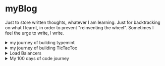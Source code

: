 # myBlog

Just to store written thoughts, whatever I am learning. Just for backtracking on what I learnt, in order to prevent "reinventing the wheel".
Sometimes I feel the urge to write, I write.

<details markdown="1">
  <summary>my journey of building typemint</summary>
  <br>

  *update: while working on it, I realized, a lot of things, I don't need this. This was surprising. I realized, I touch type just casually, for context switching and relaxation purposes and I don't even really care or know, what I am typing, I just love the race and just do, while listening to music. And the last thing, I want is curated content, from twitter or whatever or analytics about which characters are causing me problems or which characters are my weak points. Whatever market size, this whole thing might have, I am just not connecting with this application anymore. Was a great learning experience though!*
  
  -- link (still under construction) https://abhideepd.github.io/typemint/ <br>
  -- I love touch typing, not only, keeps me in practice, also, is a good stress reliever <br>
  -- love the typeracer interface, where i am competiting against somewith a car racing, and minimalist enough, i don't know, anything with car and fast is a good, animal brain i guess <br>
  -- however, i want to have control over what i am typing, like i want some twitter feeds, some humerious and laughing stuff, and also keep track of the words i am messing up and bring up those words as often as possible and also show me, which words and characters i am messing up on, basically, analytics of my choice. <br>
</details>

<details markdown="1">
  <summary>my journey of building TicTacToc</summary>
  <br>

  -- [app link](https://abhideepd.github.io/Tic-Tac-Toe/) <br>
  -- [repo link](https://github.com/abhideepd/Tic-Tac-Toe) <br>
  -- three modes, computer vs computer, manual, against computer <br>
  -- no single users other than friends <br>
  -- learnt a lot about angular, deployemnt to remote repo and finally deploying to github pages. <br>
  -- specially, how to configure the build in order to deploy and angular application to github pages <br>
  -- learnt a lot about low level design patterns, when applying the undo-redo functionality, which, if we don't be conscious about, has a potential of spiraling the dependencies out of control. <br>
</details>

<details markdown="1">
  <summary>Load Balancers</summary>
  <br>

  ## Load Balancer

- such a cool name!! can be used in an email address or game names

- between the client and server, for the client, its the first point of contact. 
  - simply speaking, the client request, encounters the load balancer first before anything else.
- it distributes incoming traffic across multiple servers
- key to scalability

- below are the most important components of the load balancers.

# ___the below stuff writen, I need to explore more to get more clarity___


## Routing Algorithm
- this determines, how the load balancer distributes incoming request to the backend servers.
- common algorithms : 
  - Round Robin, rotates request evenly across all servers.
  - Least Connections, sends requests to the server with fewest connections
  - Routes based on the IP Address of the client. This ensures that the same IP gets the same server for each request.

## Layers
- Layer in the OSI Model, the loadbalancer operates at. Loadbalancers can operate at different layers. Most common are Layer 4, the transport layer(TCP) and the layer 7(Application layer, http)

</details>

<details markdown="3">
  <summary>My 100 days of code journey</summary>
  -- link to my whole experience: https://abhideepd.github.io/100-days-of-code/

</details>
